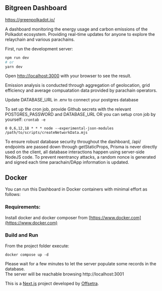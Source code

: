 ## Bitgreen Dashboard

https://greenpolkadot.io/

A dashboard monitoring the energy usage and carbon emissions of the Polkadot ecosystem. Providing real-time updates for anyone to explore the relaychain and various parachains.

First, run the development server:

```bash
npm run dev
# or
yarn dev
```

Open [http://localhost:3000](http://localhost:3000) with your browser to see the result.

Emission analysis is conducted through aggregation of geolocation, grid efficiency and average compuatation data provided by parachain operators.

Update DATABASE_URL in .env to connect your postgres database

To set up the cron job, provide Github secrets with the relevant POSTGRES_PASSWORD and DATABASE_URL
OR you can setup cron job by yourself:
`crontab -e`
```
0 0,6,12,18 * * * node --experimental-json-modules /path/to/scripts/createNetworkData.mjs
```

To ensure robust database security throughout the dashboard, /api/ endpoints are passed down through getStaticProps, Prisma is never directly used on the client, all database interactions happen using server-side NodeJS code. To prevent reentrancy attacks, a random nonce is generated and signed each time parachain/DApp information is updated.

## Docker
You can run this Dashboard in  Docker containers with minimal effort as follows:  

### Requirements:  
Install docker and docker composer from [https://www.docker.com](https://www.docker.com)  

### Build and Run  
From the project folder execute: 
```
docker compose up -d
```
Please wait for a few minutes to let the server populate some records in the
database.  
The server will be reachable browsing http://localhost:3001   

  
This is a [Next.js](https://nextjs.org/) project developed by [Offsetra](https://offsetra.com/).


